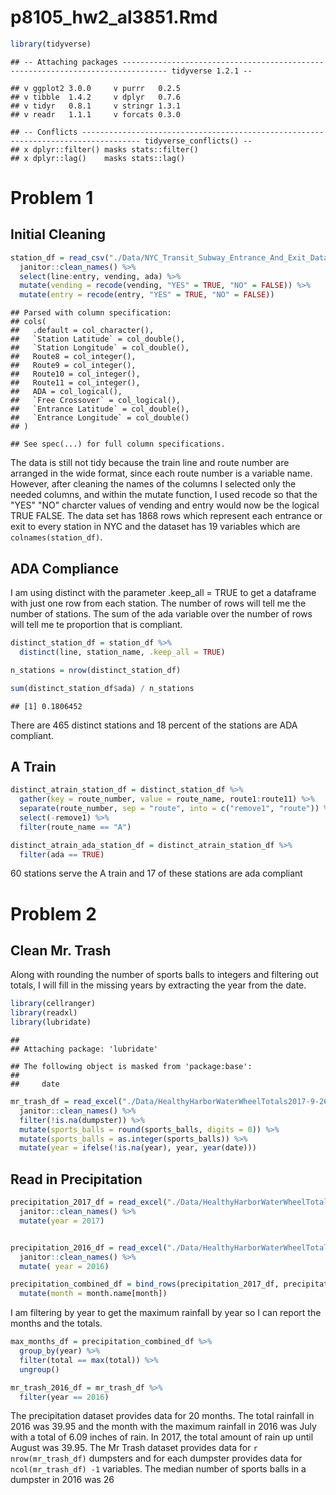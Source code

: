 p8105\_hw2\_al3851.Rmd
================

``` r
library(tidyverse)
```

    ## -- Attaching packages -------------------------------------------------------------------------------- tidyverse 1.2.1 --

    ## v ggplot2 3.0.0     v purrr   0.2.5
    ## v tibble  1.4.2     v dplyr   0.7.6
    ## v tidyr   0.8.1     v stringr 1.3.1
    ## v readr   1.1.1     v forcats 0.3.0

    ## -- Conflicts ----------------------------------------------------------------------------------- tidyverse_conflicts() --
    ## x dplyr::filter() masks stats::filter()
    ## x dplyr::lag()    masks stats::lag()

Problem 1
=========

Initial Cleaning
----------------

``` r
station_df = read_csv("./Data/NYC_Transit_Subway_Entrance_And_Exit_Data.csv") %>%
  janitor::clean_names() %>%
  select(line:entry, vending, ada) %>%
  mutate(vending = recode(vending, "YES" = TRUE, "NO" = FALSE)) %>%
  mutate(entry = recode(entry, "YES" = TRUE, "NO" = FALSE))
```

    ## Parsed with column specification:
    ## cols(
    ##   .default = col_character(),
    ##   `Station Latitude` = col_double(),
    ##   `Station Longitude` = col_double(),
    ##   Route8 = col_integer(),
    ##   Route9 = col_integer(),
    ##   Route10 = col_integer(),
    ##   Route11 = col_integer(),
    ##   ADA = col_logical(),
    ##   `Free Crossover` = col_logical(),
    ##   `Entrance Latitude` = col_double(),
    ##   `Entrance Longitude` = col_double()
    ## )

    ## See spec(...) for full column specifications.

The data is still not tidy because the train line and route number are arranged in the wide format, since each route number is a variable name. However, after cleaning the names of the columns I selected only the needed columns, and within the mutate function, I used recode so that the "YES" "NO" charcter values of vending and entry would now be the logical TRUE FALSE. The data set has 1868 rows which represent each entrance or exit to every station in NYC and the dataset has 19 variables which are `colnames(station_df)`.

ADA Compliance
--------------

I am using distinct with the parameter .keep\_all = TRUE to get a dataframe with just one row from each station. The number of rows will tell me the number of stations. The sum of the ada variable over the number of rows will tell me te proportion that is compliant.

``` r
distinct_station_df = station_df %>%
  distinct(line, station_name, .keep_all = TRUE)

n_stations = nrow(distinct_station_df)

sum(distinct_station_df$ada) / n_stations
```

    ## [1] 0.1806452

There are 465 distinct stations and 18 percent of the stations are ADA compliant.

A Train
-------

``` r
distinct_atrain_station_df = distinct_station_df %>%
  gather(key = route_number, value = route_name, route1:route11) %>%
  separate(route_number, sep = "route", into = c("remove1", "route")) %>%
  select(-remove1) %>%
  filter(route_name == "A")

distinct_atrain_ada_station_df = distinct_atrain_station_df %>%
  filter(ada == TRUE)
```

60 stations serve the A train and 17 of these stations are ada compliant

Problem 2
=========

Clean Mr. Trash
---------------

Along with rounding the number of sports balls to integers and filtering out totals, I will fill in the missing years by extracting the year from the date.

``` r
library(cellranger)
library(readxl)
library(lubridate)
```

    ## 
    ## Attaching package: 'lubridate'

    ## The following object is masked from 'package:base':
    ## 
    ##     date

``` r
mr_trash_df = read_excel("./Data/HealthyHarborWaterWheelTotals2017-9-26.xlsx", skip = 1, sheet = 1, range = "A2:N256") %>%
  janitor::clean_names() %>%
  filter(!is.na(dumpster)) %>%
  mutate(sports_balls = round(sports_balls, digits = 0)) %>%
  mutate(sports_balls = as.integer(sports_balls)) %>%
  mutate(year = ifelse(!is.na(year), year, year(date)))
```

Read in Precipitation
---------------------

``` r
precipitation_2017_df = read_excel("./Data/HealthyHarborWaterWheelTotals2017-9-26.xlsx", skip = 1, sheet = 3, range = "A2:B10") %>%
  janitor::clean_names() %>%
  mutate(year = 2017)


precipitation_2016_df = read_excel("./Data/HealthyHarborWaterWheelTotals2017-9-26.xlsx", skip = 1, sheet = 4, range = "A2:B14") %>%
  janitor::clean_names() %>%
  mutate( year = 2016)

precipitation_combined_df = bind_rows(precipitation_2017_df, precipitation_2016_df) %>%
  mutate(month = month.name[month])
```

I am filtering by year to get the maximum rainfall by year so I can report the months and the totals.

``` r
max_months_df = precipitation_combined_df %>%
  group_by(year) %>%
  filter(total == max(total)) %>%
  ungroup()

mr_trash_2016_df = mr_trash_df %>%
  filter(year == 2016)
```

The precipitation dataset provides data for 20 months. The total rainfall in 2016 was 39.95 and the month with the maximum rainfall in 2016 was July with a total of 6.09 inches of rain. In 2017, the total amount of rain up until August was 39.95. The Mr Trash dataset provides data for `r nrow(mr_trash_df)` dumpsters and for each dumpster provides data for `ncol(mr_trash_df) -1` variables. The median number of sports balls in a dumpster in 2016 was 26

